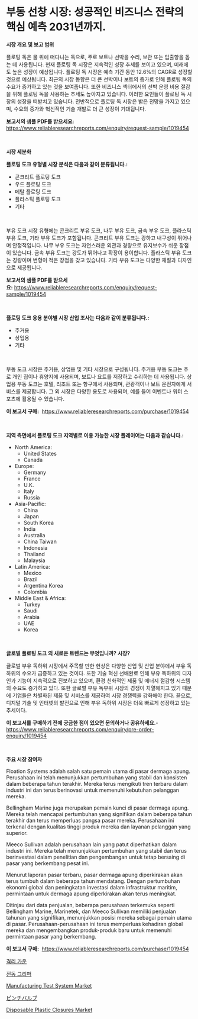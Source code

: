 <p><h1>부동 선창 시장: 성공적인 비즈니스 전략의 핵심 예측 2031년까지.</h1></p><p><strong>시장 개요 및 보고 범위</strong></p>
<p><p>플로팅 독은 물 위에 떠다니는 독으로, 주로 보트나 선박을 수리, 보관 또는 입출항을 돕는 데 사용됩니다. 현재 플로팅 독 시장은 지속적인 성장 추세를 보이고 있으며, 미래에도 높은 성장이 예상됩니다. 플로팅 독 시장은 예측 기간 동안 12.6%의 CAGR로 성장할 것으로 예상됩니다. 최근의 시장 동향은 더 큰 선박이나 보트의 증가로 인해 플로팅 독의 수요가 증가하고 있는 것을 보여줍니다. 또한 비즈니스 섹터에서의 선박 운영 비용 절감을 위해 플로팅 독을 사용하는 추세도 높아지고 있습니다. 이러한 요인들이 플로팅 독 시장의 성장을 떠받치고 있습니다. 전반적으로 플로팅 독 시장은 밝은 전망을 가지고 있으며, 수요의 증가와 혁신적인 기술 개발로 더 큰 성장이 기대됩니다.</p></p>
<p><strong>보고서의 샘플 PDF를 받으세요:</strong> <a href="https://www.reliableresearchreports.com/enquiry/request-sample/1019454">https://www.reliableresearchreports.com/enquiry/request-sample/1019454</a></p>
<p>&nbsp;</p>
<p><strong>시장 세분화</strong></p>
<p><strong>플로팅 도크 유형별 시장 분석은 다음과 같이 분류됩니다.:</strong></p>
<p><ul><li>콘크리트 플로팅 도크</li><li>우드 플로팅 도크</li><li>메탈 플로팅 도크</li><li>플라스틱 플로팅 도크</li><li>기타</li></ul></p>
<p>&nbsp;</p>
<p><p>부유 도크 시장 유형에는 콘크리트 부유 도크, 나무 부유 도크, 금속 부유 도크, 플라스틱 부유 도크, 기타 부유 도크가 포함됩니다. 콘크리트 부유 도크는 강하고 내구성이 뛰어나며 안정적입니다. 나무 부유 도크는 자연스러운 외관과 경량으로 유지보수가 쉬운 장점이 있습니다. 금속 부유 도크는 강도가 뛰어나고 확장이 용이합니다. 플라스틱 부유 도크는 경량이며 변형이 적은 장점을 갖고 있습니다. 기타 부유 도크는 다양한 재질과 디자인으로 제공됩니다.</p></p>
<p><strong>보고서의 샘플 PDF를 받으세요:</strong>&nbsp;<a href="https://www.reliableresearchreports.com/enquiry/request-sample/1019454">https://www.reliableresearchreports.com/enquiry/request-sample/1019454</a></p>
<p>&nbsp;</p>
<p><strong> 플로팅 도크 응용 분야별 시장 산업 조사는 다음과 같이 분류됩니다.:</strong></p>
<p><ul><li>주거용</li><li>상업용</li><li>기타</li></ul></p>
<p>&nbsp;</p>
<p><p>부동 도크 시장은 주거용, 상업용 및 기타 시장으로 구성됩니다. 주거용 부동 도크는 주로 개인 집이나 휴양지에 사용되며, 보트나 요트를 저장하고 수리하는 데 사용됩니다. 상업용 부동 도크는 호텔, 리조트 또는 항구에서 사용되며, 관광객이나 보트 운전자에게 서비스를 제공합니다. 그 외 시장은 다양한 용도로 사용되며, 예를 들어 이벤트나 워터 스포츠에 활용될 수 있습니다.</p></p>
<p><strong>이 보고서 구매:</strong>&nbsp; <a href="https://www.reliableresearchreports.com/purchase/1019454">https://www.reliableresearchreports.com/purchase/1019454</a></p>
<p>&nbsp;</p>
<p><strong>지역 측면에서 플로팅 도크 지역별로 이용 가능한 시장 플레이어는 다음과 같습니다.:</strong></p>
<p><ul>
    <li>
        North America:
        <ul>
            <li>United States</li>
            <li>Canada</li>
        </ul>
    </li>
    <li>
        Europe:
        <ul>
            <li>Germany</li>
            <li>France</li>
            <li>U.K.</li>
            <li>Italy</li>
            <li>Russia</li>
        </ul>
    </li>
    <li>
        Asia-Pacific:
        <ul>
            <li>China</li>
            <li>Japan</li>
            <li>South Korea</li>
            <li>India</li>
            <li>Australia</li>
            <li>China Taiwan</li>
            <li>Indonesia</li>
            <li>Thailand</li>
            <li>Malaysia</li>
        </ul>
    </li>
    <li>
        Latin America:
        <ul>
            <li>Mexico</li>
            <li>Brazil</li>
            <li>Argentina Korea</li>
            <li>Colombia</li>
        </ul>
    </li>
    <li>
        Middle East & Africa:
        <ul>
            <li>Turkey</li>
            <li>Saudi</li>
            <li>Arabia</li>
            <li>UAE</li>
            <li>Korea</li>
        </ul>
    </li>
    </ul></p>
<p>&nbsp;</p>
<p><strong>글로벌 플로팅 도크 의 새로운 트렌드는 무엇입니까? 시장?</strong></p>
<p><p>글로벌 부유 독하위 시장에서 주목할 만한 현상은 다양한 산업 및 산업 분야에서 부유 독하위의 수요가 급증하고 있는 것이다. 또한 기술 혁신 선배완로 인해 부유 독하위의 디자인과 기능이 지속적으로 진보하고 있으며, 환경 친화적인 제품 및 에너지 절감형 시스템의 수요도 증가하고 있다. 또한 글로벌 부유 독부위 시장의 경쟁이 치열해지고 있기 때문에 기업들은 차별화된 제품 및 서비스를 제공하여 시장 경쟁력을 강화해야 한다. 끝으로, 디지털 기술 및 인터넷의 발전으로 인해 부유 독하위 시장은 더욱 빠르게 성장하고 있는 추세이다.</p></p>
<p><strong>이 보고서를 구매하기 전에 궁금한 점이 있으면 문의하거나 공유하세요.</strong>- <a href="https://www.reliableresearchreports.com/enquiry/pre-order-enquiry/1019454">https://www.reliableresearchreports.com/enquiry/pre-order-enquiry/1019454</a></p>
<p>&nbsp;</p>
<p><strong>주요 시장 참여자</strong></p>
<p><p>Floation Systems adalah salah satu pemain utama di pasar dermaga apung. Perusahaan ini telah menunjukkan pertumbuhan yang stabil dan konsisten dalam beberapa tahun terakhir. Mereka terus mengikuti tren terbaru dalam industri ini dan terus berinovasi untuk memenuhi kebutuhan pelanggan mereka.</p><p>Bellingham Marine juga merupakan pemain kunci di pasar dermaga apung. Mereka telah mencapai pertumbuhan yang signifikan dalam beberapa tahun terakhir dan terus memperluas pangsa pasar mereka. Perusahaan ini terkenal dengan kualitas tinggi produk mereka dan layanan pelanggan yang superior.</p><p>Meeco Sullivan adalah perusahaan lain yang patut diperhatikan dalam industri ini. Mereka telah menunjukkan pertumbuhan yang stabil dan terus berinvestasi dalam penelitian dan pengembangan untuk tetap bersaing di pasar yang berkembang pesat ini.</p><p>Menurut laporan pasar terbaru, pasar dermaga apung diperkirakan akan terus tumbuh dalam beberapa tahun mendatang. Dengan pertumbuhan ekonomi global dan peningkatan investasi dalam infrastruktur maritim, permintaan untuk dermaga apung diperkirakan akan terus meningkat.</p><p>Ditinjau dari data penjualan, beberapa perusahaan terkemuka seperti Bellingham Marine, Marinetek, dan Meeco Sullivan memiliki penjualan tahunan yang signifikan, menunjukkan posisi mereka sebagai pemain utama di pasar. Perusahaan-perusahaan ini terus memperluas kehadiran global mereka dan mengembangkan produk-produk baru untuk memenuhi permintaan pasar yang berkembang.</p></p>
<p><strong>이 보고서 구매:</strong>&nbsp;&nbsp;<a href="https://www.reliableresearchreports.com/purchase/1019454">https://www.reliableresearchreports.com/purchase/1019454</a></p>
<p><p><a href="https://medium.com/@dayoosianosg/%EC%96%B8%ED%96%89-%EA%B0%80%EC%9A%B4-%EC%8B%9C%EC%9E%A5-%EB%B3%B4%EA%B3%A0%EC%84%9C%EB%8A%94-%EC%9D%B4-%EC%8B%9C%EC%9E%A5%EC%9D%98-%EC%B5%9C%EC%8B%A0-%ED%8A%B8%EB%A0%8C%EB%93%9C%EC%99%80-%EC%84%B1%EC%9E%A5-%EA%B8%B0%ED%9A%8C%EB%A5%BC-%EB%93%9C%EB%9F%AC%EB%83%85%EB%8B%88%EB%8B%A4-db1b4f6d6690">격리 가운</a></p><p><a href="https://github.com/fredrickeglers/Market-Research-Report-List-1/blob/main/4855543188031.md">전동 그리퍼</a></p><p><a href="https://issuu.com/reportprime-2/docs/manufacturing-test-system-market-size-2030.pptx">Manufacturing Test System Market</a></p><p><a href="https://github.com/efcvopdgkdx128/Market-Research-Report-List-1/blob/main/6485514188095.md">ピンチバルブ</a></p><p><a href="https://forested-sushi-9b0.notion.site/Disposable-Plastic-Closures-Market-Furnish-Information-about-Market-Size-Market-Share-Market-Dynam-bd7fbfb0ffb949f3a5b9505d384a28ad">Disposable Plastic Closures Market</a></p></p>
